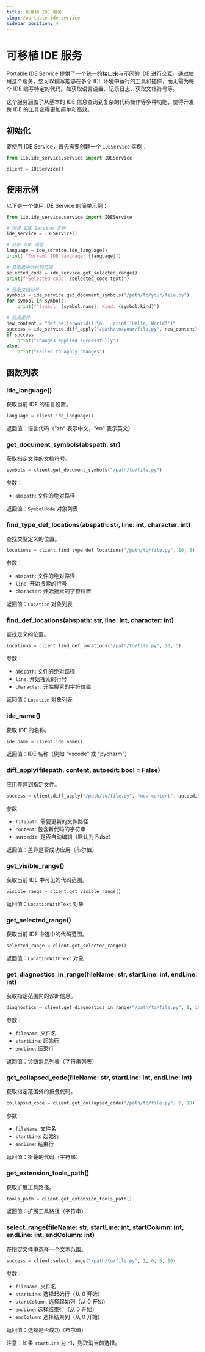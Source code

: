 ```yaml
---
title: 可移植 IDE 服务
slug: /portable-ide-service
sidebar_position: 4
---
```


# 可移植 IDE 服务

Portable IDE Service 提供了一个统一的接口来与不同的 IDE 进行交互。通过使用这个服务，您可以编写能够在多个 IDE 环境中运行的工具和插件，而无需为每个 IDE 编写特定的代码。如获取语言设置、记录日志、获取文档符号等。

这个服务涵盖了从基本的 IDE 信息查询到复杂的代码操作等多种功能，使得开发跨 IDE 的工具变得更加简单和高效。

## 初始化

要使用 IDE Service，首先需要创建一个 `IDEService` 实例：

```python
from lib.ide_service.service import IDEService

client = IDEService()
```

## 使用示例

以下是一个使用 IDE Service 的简单示例：

```python
from lib.ide_service.service import IDEService

# 创建 IDE Service 实例
ide_service = IDEService()

# 获取 IDE 语言
language = ide_service.ide_language()
print(f"Current IDE language: {language}")

# 获取选中的代码范围
selected_code = ide_service.get_selected_range()
print(f"Selected code: {selected_code.text}")

# 获取文档符号
symbols = ide_service.get_document_symbols("/path/to/your/file.py")
for symbol in symbols:
    print(f"Symbol: {symbol.name}, Kind: {symbol.kind}")

# 应用差异
new_content = "def hello_world():\n    print('Hello, World!')"
success = ide_service.diff_apply("/path/to/your/file.py", new_content)
if success:
    print("Changes applied successfully")
else:
    print("Failed to apply changes")
```

## 函数列表

### ide_language()

获取当前 IDE 的语言设置。

```python
language = client.ide_language()
```

返回值：语言代码（"zh" 表示中文，"en" 表示英文）

### get_document_symbols(abspath: str)

获取指定文件的文档符号。

```python
symbols = client.get_document_symbols("/path/to/file.py")
```

参数：

- `abspath`: 文件的绝对路径

返回值：`SymbolNode` 对象列表

### find_type_def_locations(abspath: str, line: int, character: int)

查找类型定义的位置。

```python
locations = client.find_type_def_locations("/path/to/file.py", 10, 5)
```

参数：

- `abspath`: 文件的绝对路径
- `line`: 开始搜索的行号
- `character`: 开始搜索的字符位置

返回值：`Location` 对象列表

### find_def_locations(abspath: str, line: int, character: int)

查找定义的位置。

```python
locations = client.find_def_locations("/path/to/file.py", 10, 5)
```

参数：

- `abspath`: 文件的绝对路径
- `line`: 开始搜索的行号
- `character`: 开始搜索的字符位置

返回值：`Location` 对象列表

### ide_name()

获取 IDE 的名称。

```python
ide_name = client.ide_name()
```

返回值：IDE 名称（例如 "vscode" 或 "pycharm"）

### diff_apply(filepath, content, autoedit: bool = False)

应用差异到指定文件。

```python
success = client.diff_apply("/path/to/file.py", "new content", autoedit=True)
```

参数：

- `filepath`: 需要更新的文件路径
- `content`: 包含新代码的字符串
- `autoedit`: 是否自动编辑（默认为 False）

返回值：差异是否成功应用（布尔值）

### get_visible_range()

获取当前 IDE 中可见的代码范围。

```python
visible_range = client.get_visible_range()
```

返回值：`LocationWithText` 对象

### get_selected_range()

获取当前 IDE 中选中的代码范围。

```python
selected_range = client.get_selected_range()
```

返回值：`LocationWithText` 对象

### get_diagnostics_in_range(fileName: str, startLine: int, endLine: int)

获取指定范围内的诊断信息。

```python
diagnostics = client.get_diagnostics_in_range("/path/to/file.py", 1, 10)
```

参数：

- `fileName`: 文件名
- `startLine`: 起始行
- `endLine`: 结束行

返回值：诊断消息列表（字符串列表）

### get_collapsed_code(fileName: str, startLine: int, endLine: int)

获取指定范围外的折叠代码。

```python
collapsed_code = client.get_collapsed_code("/path/to/file.py", 1, 10)
```

参数：

- `fileName`: 文件名
- `startLine`: 起始行
- `endLine`: 结束行

返回值：折叠的代码（字符串）

### get_extension_tools_path()

获取扩展工具路径。

```python
tools_path = client.get_extension_tools_path()
```

返回值：扩展工具路径（字符串）

### select_range(fileName: str, startLine: int, startColumn: int, endLine: int, endColumn: int)

在指定文件中选择一个文本范围。

```python
success = client.select_range("/path/to/file.py", 1, 0, 5, 10)
```

参数：

- `fileName`: 文件名
- `startLine`: 选择起始行（从 0 开始）
- `startColumn`: 选择起始列（从 0 开始）
- `endLine`: 选择结束行（从 0 开始）
- `endColumn`: 选择结束列（从 0 开始）

返回值：选择是否成功（布尔值）

注意：如果 `startLine` 为 -1，则取消当前选择。
